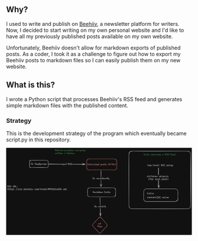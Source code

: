 ## Why?

I used to write and publish on [Beehiiv](https://beehiiv.com), a newsletter platform for writers. Now, I decided to start writing on my own personal website and I'd like to have all my previously published posts available on my own website.

Unfortunately, Beehiiv doesn't allow for markdown exports of published posts. As a coder, I took it as a challenge to figure out how to export my Beehiiv posts to markdown files so I can easily publish them on my new website.

## What is this?

I wrote a Python script that processes Beehiiv's RSS feed and generates simple markdown files with the published content.

### Strategy

This is the development strategy of the program which eventually became script.py in this repository.

![Strategy](strategy.png)
